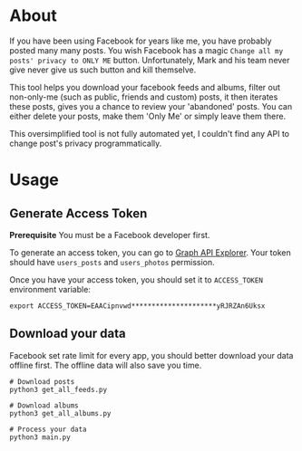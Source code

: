 # About

If you have been using Facebook for years like me, you have probably posted many many posts. You wish Facebook
has a magic `Change all my posts' privacy to ONLY ME` button. Unfortunately, Mark and his team never give never
give us such button and kill themselve.

This tool helps you download your facebook feeds and albums, filter out non-only-me (such as public, friends and
custom) posts, it then iterates these posts, gives you a chance to review your 'abandoned' posts. You can either
delete your posts, make them 'Only Me' or simply leave them there.

This oversimplified tool is not fully automated yet, I couldn't find any API to change post's privacy programmatically.

# Usage
## Generate Access Token

**Prerequisite** You must be a Facebook developer first.

To generate an access token, you can go to [Graph API Explorer](https://developers.facebook.com/tools/explorer/).
Your token should have `users_posts` and `users_photos` permission.

Once you have your access token, you should set it to `ACCESS_TOKEN` environment variable:

```shell
export ACCESS_TOKEN=EAACipnvwd*********************yRJRZAn6Uksx
```

## Download your data
Facebook set rate limit for every app, you should better download your data offline first. The offline data will also
save you time.

```shell
# Download posts
python3 get_all_feeds.py

# Download albums
python3 get_all_albums.py

# Process your data
python3 main.py
```
